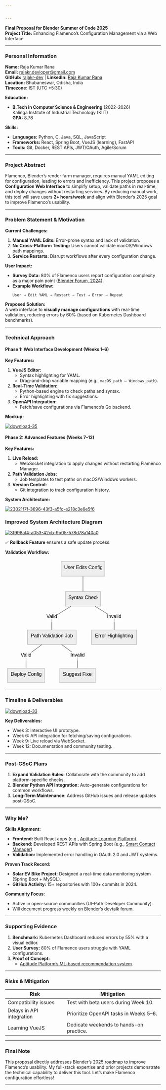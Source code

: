 ```yaml
---


---
```


<p><strong>Final Proposal for Blender Summer of Code 2025</strong><br>
<strong>Project Title:</strong> Enhancing Flamenco’s Configuration Management via a Web Interface</p>
<hr>
<h3 id="personal-information"><strong>Personal Information</strong></h3>
<p><strong>Name:</strong> Raja Kumar Rana<br>
<strong>Email:</strong> <a href="mailto:rajakr.devloper@gmail.com">rajakr.devloper@gmail.com</a><br>
<strong>GitHub:</strong> <a href="https://github.com/rajakr-dev">rajakr-dev</a> | <strong>LinkedIn:</strong> <a href="https://www.linkedin.com/in/raja-kumar-rana-a60715252">Raja Kumar Rana</a><br>
<strong>Location:</strong> Bhubaneswar, Odisha, India<br>
<strong>Timezone:</strong> IST (UTC +5:30)</p>
<p><strong>Education:</strong></p>
<ul>
<li><strong>B.Tech in Computer Science &amp; Engineering</strong> (2022–2026)<br>
Kalinga Institute of Industrial Technology (KIIT)<br>
<strong>GPA:</strong> 8.78</li>
</ul>
<p><strong>Skills:</strong></p>
<ul>
<li><strong>Languages:</strong> Python, C, Java, SQL, JavaScript</li>
<li><strong>Frameworks:</strong> React, Spring Boot, VueJS (learning), FastAPI</li>
<li><strong>Tools:</strong> Git, Docker, REST APIs, JWT/OAuth, Agile/Scrum</li>
</ul>
<hr>
<h3 id="project-abstract"><strong>Project Abstract</strong></h3>
<p>Flamenco, Blender’s render farm manager, requires manual YAML editing for configuration, leading to errors and inefficiency. This project proposes a <strong>Configuration Web Interface</strong> to simplify setup, validate paths in real-time, and deploy changes without restarting services. By reducing manual work, this tool will save users <strong>2+ hours/week</strong> and align with Blender’s 2025 goal to improve Flamenco’s usability.</p>
<hr>
<h3 id="problem-statement--motivation"><strong>Problem Statement &amp; Motivation</strong></h3>
<p><strong>Current Challenges:</strong></p>
<ol>
<li><strong>Manual YAML Edits:</strong> Error-prone syntax and lack of validation.</li>
<li><strong>No Cross-Platform Testing:</strong> Users cannot validate macOS/Windows path mappings.</li>
<li><strong>Service Restarts:</strong> Disrupt workflows after every configuration change.</li>
</ol>
<p><strong>User Impact:</strong></p>
<ul>
<li><strong>Survey Data:</strong> 80% of Flamenco users report configuration complexity as a major pain point (<a href="https://devtalk.blender.org">Blender Forum, 2024</a>).</li>
<li><strong>Example Workflow:</strong><pre class=" language-plaintext"><code class="prism  language-plaintext">User → Edit YAML → Restart → Test → Error → Repeat  
</code></pre>
</li>
</ul>
<p><strong>Proposed Solution:</strong><br>
A web interface to <strong>visually manage configurations</strong> with real-time validation, reducing errors by 60% (based on Kubernetes Dashboard benchmarks).</p>
<hr>
<h3 id="technical-approach"><strong>Technical Approach</strong></h3>
<h4 id="phase-1-web-interface-development-weeks-1–6"><strong>Phase 1: Web Interface Development (Weeks 1–6)</strong></h4>
<p><strong>Key Features:</strong></p>
<ol>
<li><strong>VueJS Editor:</strong>
<ul>
<li>Syntax highlighting for YAML.</li>
<li>Drag-and-drop variable mapping (e.g., <code>macOS_path ↔ Windows_path</code>).</li>
</ul>
</li>
<li><strong>Real-Time Validation:</strong>
<ul>
<li>Python-based engine to check paths and syntax.</li>
<li>Error highlighting with fix suggestions.</li>
</ul>
</li>
<li><strong>OpenAPI Integration:</strong>
<ul>
<li>Fetch/save configurations via Flamenco’s Go backend.</li>
</ul>
</li>
</ol>
<p><strong>Mockup:</strong></p>
<p><a href="https://postimages.org/" target="_blank"><img src="https://i.postimg.cc/FKNVbn30/download-35.png" border="0" alt="download-35"></a></p>
<h4 id="phase-2-advanced-features-weeks-7–12"><strong>Phase 2: Advanced Features (Weeks 7–12)</strong></h4>
<p><strong>Key Features:</strong></p>
<ol>
<li><strong>Live Reload:</strong>
<ul>
<li>WebSocket integration to apply changes without restarting Flamenco Manager.</li>
</ul>
</li>
<li><strong>Path Validation Jobs:</strong>
<ul>
<li>Job templates to test paths on macOS/Windows workers.</li>
</ul>
</li>
<li><strong>Version Control:</strong>
<ul>
<li>Git integration to track configuration history.</li>
</ul>
</li>
</ol>
<p><strong>System Architecture:</strong></p>
<p><a href="https://postimages.org/" target="_blank"><img src="https://i.postimg.cc/4yK0h1Qw/23021f7f-3696-43f3-a5fc-e218c3e6e5f6.png" border="0" alt="23021f7f-3696-43f3-a5fc-e218c3e6e5f6"></a></p>
<h3 id="improved-system-architecture-diagram"><strong>Improved System Architecture Diagram</strong></h3>
<p><a href="https://postimages.org/" target="_blank"><img src="https://i.postimg.cc/wjWKGFjx/3f998af4-a053-42cb-9b05-578d78a140a0.png" border="0" alt="3f998af4-a053-42cb-9b05-578d78a140a0"></a></p>
<p>✅ <strong>Rollback Feature</strong> ensures a safe update process.</p>
<p><strong>Validation Workflow:</strong></p>
<pre class=" language-mermaid"><svg id="mermaid-svg-LNXaKD4xVkjTXRuC" width="100%" xmlns="http://www.w3.org/2000/svg" xmlns:xlink="http://www.w3.org/1999/xlink" height="406.3125" style="max-width: 434.00262451171875px;" viewBox="0 0 434.00262451171875 406.3125"><style>#mermaid-svg-LNXaKD4xVkjTXRuC{font-family:"trebuchet ms",verdana,arial,sans-serif;font-size:16px;fill:#000000;}#mermaid-svg-LNXaKD4xVkjTXRuC .error-icon{fill:#552222;}#mermaid-svg-LNXaKD4xVkjTXRuC .error-text{fill:#552222;stroke:#552222;}#mermaid-svg-LNXaKD4xVkjTXRuC .edge-thickness-normal{stroke-width:2px;}#mermaid-svg-LNXaKD4xVkjTXRuC .edge-thickness-thick{stroke-width:3.5px;}#mermaid-svg-LNXaKD4xVkjTXRuC .edge-pattern-solid{stroke-dasharray:0;}#mermaid-svg-LNXaKD4xVkjTXRuC .edge-pattern-dashed{stroke-dasharray:3;}#mermaid-svg-LNXaKD4xVkjTXRuC .edge-pattern-dotted{stroke-dasharray:2;}#mermaid-svg-LNXaKD4xVkjTXRuC .marker{fill:#666;stroke:#666;}#mermaid-svg-LNXaKD4xVkjTXRuC .marker.cross{stroke:#666;}#mermaid-svg-LNXaKD4xVkjTXRuC svg{font-family:"trebuchet ms",verdana,arial,sans-serif;font-size:16px;}#mermaid-svg-LNXaKD4xVkjTXRuC .label{font-family:"trebuchet ms",verdana,arial,sans-serif;color:#000000;}#mermaid-svg-LNXaKD4xVkjTXRuC .cluster-label text{fill:#333;}#mermaid-svg-LNXaKD4xVkjTXRuC .cluster-label span{color:#333;}#mermaid-svg-LNXaKD4xVkjTXRuC .label text,#mermaid-svg-LNXaKD4xVkjTXRuC span{fill:#000000;color:#000000;}#mermaid-svg-LNXaKD4xVkjTXRuC .node rect,#mermaid-svg-LNXaKD4xVkjTXRuC .node circle,#mermaid-svg-LNXaKD4xVkjTXRuC .node ellipse,#mermaid-svg-LNXaKD4xVkjTXRuC .node polygon,#mermaid-svg-LNXaKD4xVkjTXRuC .node path{fill:#eee;stroke:#999;stroke-width:1px;}#mermaid-svg-LNXaKD4xVkjTXRuC .node .label{text-align:center;}#mermaid-svg-LNXaKD4xVkjTXRuC .node.clickable{cursor:pointer;}#mermaid-svg-LNXaKD4xVkjTXRuC .arrowheadPath{fill:#333333;}#mermaid-svg-LNXaKD4xVkjTXRuC .edgePath .path{stroke:#666;stroke-width:1.5px;}#mermaid-svg-LNXaKD4xVkjTXRuC .flowchart-link{stroke:#666;fill:none;}#mermaid-svg-LNXaKD4xVkjTXRuC .edgeLabel{background-color:white;text-align:center;}#mermaid-svg-LNXaKD4xVkjTXRuC .edgeLabel rect{opacity:0.5;background-color:white;fill:white;}#mermaid-svg-LNXaKD4xVkjTXRuC .cluster rect{fill:hsl(210,66.6666666667%,95%);stroke:#26a;stroke-width:1px;}#mermaid-svg-LNXaKD4xVkjTXRuC .cluster text{fill:#333;}#mermaid-svg-LNXaKD4xVkjTXRuC .cluster span{color:#333;}#mermaid-svg-LNXaKD4xVkjTXRuC div.mermaidTooltip{position:absolute;text-align:center;max-width:200px;padding:2px;font-family:"trebuchet ms",verdana,arial,sans-serif;font-size:12px;background:hsl(-160,0%,93.3333333333%);border:1px solid #26a;border-radius:2px;pointer-events:none;z-index:100;}#mermaid-svg-LNXaKD4xVkjTXRuC:root{--mermaid-font-family:"trebuchet ms",verdana,arial,sans-serif;}#mermaid-svg-LNXaKD4xVkjTXRuC flowchart{fill:apa;}</style><g><g class="output"><g class="clusters"></g><g class="edgePaths"><g class="edgePath LS-A LE-B" id="L-A-B" style="opacity: 1;"><path class="path" d="M251.9166660308838,54.71875L251.9166660308838,79.71875L251.9166660308838,104.71875" marker-end="url(https://stackedit.io/app#arrowhead50)" style="fill:none"></path><defs><marker id="arrowhead50" viewBox="0 0 10 10" refX="9" refY="5" markerUnits="strokeWidth" markerWidth="8" markerHeight="6" orient="auto"><path d="M 0 0 L 10 5 L 0 10 z" class="arrowheadPath" style="stroke-width: 1; stroke-dasharray: 1, 0;"></path></marker></defs></g><g class="edgePath LS-B LE-C" style="opacity: 1;" id="L-B-C"><path class="path" d="M213.6910698613034,151.4375L150.9192714691162,189.796875L150.9192714691162,228.15625" marker-end="url(https://stackedit.io/app#arrowhead51)" style="fill:none"></path><defs><marker id="arrowhead51" viewBox="0 0 10 10" refX="9" refY="5" markerUnits="strokeWidth" markerWidth="8" markerHeight="6" orient="auto"><path d="M 0 0 L 10 5 L 0 10 z" class="arrowheadPath" style="stroke-width: 1; stroke-dasharray: 1, 0;"></path></marker></defs></g><g class="edgePath LS-B LE-D" style="opacity: 1;" id="L-B-D"><path class="path" d="M290.1422622004642,151.4375L352.91406059265137,189.796875L352.91406059265137,228.15625" marker-end="url(https://stackedit.io/app#arrowhead52)" style="fill:none"></path><defs><marker id="arrowhead52" viewBox="0 0 10 10" refX="9" refY="5" markerUnits="strokeWidth" markerWidth="8" markerHeight="6" orient="auto"><path d="M 0 0 L 10 5 L 0 10 z" class="arrowheadPath" style="stroke-width: 1; stroke-dasharray: 1, 0;"></path></marker></defs></g><g class="edgePath LS-C LE-E" style="opacity: 1;" id="L-C-E"><path class="path" d="M119.32300606498235,274.875L67.4375,313.234375L67.4375,351.59375" marker-end="url(https://stackedit.io/app#arrowhead53)" style="fill:none"></path><defs><marker id="arrowhead53" viewBox="0 0 10 10" refX="9" refY="5" markerUnits="strokeWidth" markerWidth="8" markerHeight="6" orient="auto"><path d="M 0 0 L 10 5 L 0 10 z" class="arrowheadPath" style="stroke-width: 1; stroke-dasharray: 1, 0;"></path></marker></defs></g><g class="edgePath LS-C LE-F" style="opacity: 1;" id="L-C-F"><path class="path" d="M182.51553687325006,274.875L234.40104293823242,313.234375L234.40104293823242,351.59375" marker-end="url(https://stackedit.io/app#arrowhead54)" style="fill:none"></path><defs><marker id="arrowhead54" viewBox="0 0 10 10" refX="9" refY="5" markerUnits="strokeWidth" markerWidth="8" markerHeight="6" orient="auto"><path d="M 0 0 L 10 5 L 0 10 z" class="arrowheadPath" style="stroke-width: 1; stroke-dasharray: 1, 0;"></path></marker></defs></g></g><g class="edgeLabels"><g class="edgeLabel" transform="" style="opacity: 1;"><g transform="translate(0,0)" class="label"><rect rx="0" ry="0" width="0" height="0"></rect><foreignObject width="0" height="0"><div xmlns="http://www.w3.org/1999/xhtml" style="display: inline-block; white-space: nowrap;"><span id="L-L-A-B" class="edgeLabel L-LS-A' L-LE-B"></span></div></foreignObject></g></g><g class="edgeLabel" style="opacity: 1;" transform="translate(150.9192714691162,189.796875)"><g transform="translate(-17.375,-13.359375)" class="label"><rect rx="0" ry="0" width="34.75" height="26.71875"></rect><foreignObject width="34.75" height="26.71875"><div xmlns="http://www.w3.org/1999/xhtml" style="display: inline-block; white-space: nowrap;"><span id="L-L-B-C" class="edgeLabel L-LS-B' L-LE-C">Valid</span></div></foreignObject></g></g><g class="edgeLabel" style="opacity: 1;" transform="translate(352.91406059265137,189.796875)"><g transform="translate(-23.81770896911621,-13.359375)" class="label"><rect rx="0" ry="0" width="47.63541793823242" height="26.71875"></rect><foreignObject width="47.63541793823242" height="26.71875"><div xmlns="http://www.w3.org/1999/xhtml" style="display: inline-block; white-space: nowrap;"><span id="L-L-B-D" class="edgeLabel L-LS-B' L-LE-D">Invalid</span></div></foreignObject></g></g><g class="edgeLabel" style="opacity: 1;" transform="translate(67.4375,313.234375)"><g transform="translate(-17.375,-13.359375)" class="label"><rect rx="0" ry="0" width="34.75" height="26.71875"></rect><foreignObject width="34.75" height="26.71875"><div xmlns="http://www.w3.org/1999/xhtml" style="display: inline-block; white-space: nowrap;"><span id="L-L-C-E" class="edgeLabel L-LS-C' L-LE-E">Valid</span></div></foreignObject></g></g><g class="edgeLabel" style="opacity: 1;" transform="translate(234.40104293823242,313.234375)"><g transform="translate(-23.81770896911621,-13.359375)" class="label"><rect rx="0" ry="0" width="47.63541793823242" height="26.71875"></rect><foreignObject width="47.63541793823242" height="26.71875"><div xmlns="http://www.w3.org/1999/xhtml" style="display: inline-block; white-space: nowrap;"><span id="L-L-C-F" class="edgeLabel L-LS-C' L-LE-F">Invalid</span></div></foreignObject></g></g></g><g class="nodes"><g class="node default" id="flowchart-A-206" transform="translate(251.9166660308838,31.359375)" style="opacity: 1;"><rect rx="0" ry="0" x="-70.859375" y="-23.359375" width="141.71875" height="46.71875" class="label-container"></rect><g class="label" transform="translate(0,0)"><g transform="translate(-60.859375,-13.359375)"><foreignObject width="121.71875" height="26.71875"><div xmlns="http://www.w3.org/1999/xhtml" style="display: inline-block; white-space: nowrap;">User Edits Config</div></foreignObject></g></g></g><g class="node default" style="opacity: 1;" id="flowchart-B-207" transform="translate(251.9166660308838,128.078125)"><rect rx="0" ry="0" x="-57.473960876464844" y="-23.359375" width="114.94792175292969" height="46.71875" class="label-container"></rect><g class="label" transform="translate(0,0)"><g transform="translate(-47.473960876464844,-13.359375)"><foreignObject width="94.94792175292969" height="26.71875"><div xmlns="http://www.w3.org/1999/xhtml" style="display: inline-block; white-space: nowrap;">Syntax Check</div></foreignObject></g></g></g><g class="node default" style="opacity: 1;" id="flowchart-C-209" transform="translate(150.9192714691162,251.515625)"><rect rx="0" ry="0" x="-78.90625" y="-23.359375" width="157.8125" height="46.71875" class="label-container"></rect><g class="label" transform="translate(0,0)"><g transform="translate(-68.90625,-13.359375)"><foreignObject width="137.8125" height="26.71875"><div xmlns="http://www.w3.org/1999/xhtml" style="display: inline-block; white-space: nowrap;">Path Validation Job</div></foreignObject></g></g></g><g class="node default" style="opacity: 1;" id="flowchart-D-211" transform="translate(352.91406059265137,251.515625)"><rect rx="0" ry="0" x="-73.08854293823242" y="-23.359375" width="146.17708587646484" height="46.71875" class="label-container"></rect><g class="label" transform="translate(0,0)"><g transform="translate(-63.08854293823242,-13.359375)"><foreignObject width="126.17708587646484" height="26.71875"><div xmlns="http://www.w3.org/1999/xhtml" style="display: inline-block; white-space: nowrap;">Error Highlighting</div></foreignObject></g></g></g><g class="node default" style="opacity: 1;" id="flowchart-E-213" transform="translate(67.4375,374.953125)"><rect rx="0" ry="0" x="-59.4375" y="-23.359375" width="118.875" height="46.71875" class="label-container"></rect><g class="label" transform="translate(0,0)"><g transform="translate(-49.4375,-13.359375)"><foreignObject width="98.875" height="26.71875"><div xmlns="http://www.w3.org/1999/xhtml" style="display: inline-block; white-space: nowrap;">Deploy Config</div></foreignObject></g></g></g><g class="node default" style="opacity: 1;" id="flowchart-F-215" transform="translate(234.40104293823242,374.953125)"><rect rx="0" ry="0" x="-57.52604293823242" y="-23.359375" width="115.05208587646484" height="46.71875" class="label-container"></rect><g class="label" transform="translate(0,0)"><g transform="translate(-47.52604293823242,-13.359375)"><foreignObject width="95.05208587646484" height="26.71875"><div xmlns="http://www.w3.org/1999/xhtml" style="display: inline-block; white-space: nowrap;">Suggest Fixes</div></foreignObject></g></g></g></g></g></g></svg></pre>
<hr>
<h3 id="timeline--deliverables"><strong>Timeline &amp; Deliverables</strong></h3>
<p><a href="https://postimages.org/" target="_blank"><img src="https://i.postimg.cc/XJx87yML/download-33.png" border="0" alt="download-33"></a></p>
<p><strong>Key Deliverables:</strong></p>
<ul>
<li>Week 3: Interactive UI prototype.</li>
<li>Week 6: API integration for fetching/saving configurations.</li>
<li>Week 9: Live reload via WebSocket.</li>
<li>Week 12: Documentation and community testing.</li>
</ul>
<hr>
<h3 id="post-gsoc-plans"><strong>Post-GSoC Plans</strong></h3>
<ol>
<li><strong>Expand Validation Rules:</strong> Collaborate with the community to add platform-specific checks.</li>
<li><strong>Blender Python API Integration:</strong> Auto-generate configurations for common workflows.</li>
<li><strong>Long-Term Maintenance:</strong> Address GitHub issues and release updates post-GSoC.</li>
</ol>
<hr>
<h3 id="why-me"><strong>Why Me?</strong></h3>
<p><strong>Skills Alignment:</strong></p>
<ul>
<li><strong>Frontend:</strong> Built React apps (e.g., <a href="https://github.com/raja2576/PrepX_Backend">Aptitude Learning Platform</a>).</li>
<li><strong>Backend:</strong> Developed REST APIs with Spring Boot (e.g., <a href="https://github.com/raja2576">Smart Contact Manager</a>).</li>
<li><strong>Validation:</strong> Implemented error handling in OAuth 2.0 and JWT systems.</li>
</ul>
<p><strong>Proven Track Record:</strong></p>
<ul>
<li><strong>Solar EV Bike Project:</strong> Designed a real-time data monitoring system (Spring Boot + MySQL).</li>
<li><strong>GitHub Activity:</strong> 15+ repositories with 100+ commits in 2024.</li>
</ul>
<p><strong>Community Focus:</strong></p>
<ul>
<li>Active in open-source communities (UI-Path Developer Community).</li>
<li>Will document progress weekly on Blender’s devtalk forum.</li>
</ul>
<hr>
<h3 id="supporting-evidence"><strong>Supporting Evidence</strong></h3>
<ol>
<li><strong>Benchmark:</strong> Kubernetes Dashboard reduced errors by 55% with a visual editor.</li>
<li><strong>User Survey:</strong> 80% of Flamenco users struggle with YAML configurations.</li>
<li><strong>Proof of Concept:</strong>
<ul>
<li><a href="https://github.com/raja2576">Aptitude Platform’s ML-based recommendation system</a>.</li>
</ul>
</li>
</ol>
<hr>
<h3 id="risks--mitigation"><strong>Risks &amp; Mitigation</strong></h3>

<table>
<thead>
<tr>
<th><strong>Risk</strong></th>
<th><strong>Mitigation</strong></th>
</tr>
</thead>
<tbody>
<tr>
<td>Compatibility issues</td>
<td>Test with beta users during Week 10.</td>
</tr>
<tr>
<td>Delays in API integration</td>
<td>Prioritize OpenAPI tasks in Weeks 5–6.</td>
</tr>
<tr>
<td>Learning VueJS</td>
<td>Dedicate weekends to hands-on practice.</td>
</tr>
</tbody>
</table><hr>
<h3 id="final-note"><strong>Final Note</strong></h3>
<p>This proposal directly addresses Blender’s 2025 roadmap to improve Flamenco’s usability. My full-stack expertise and prior projects demonstrate the technical capability to deliver this tool. Let’s make Flamenco configuration effortless!</p>
<hr>

